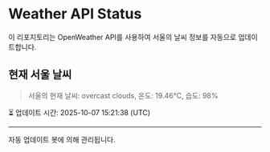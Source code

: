 
# Weather API Status

이 리포지토리는 OpenWeather API를 사용하여 서울의 날씨 정보를 자동으로 업데이트합니다.

## 현재 서울 날씨
> 서울의 현재 날씨: overcast clouds, 온도: 19.46°C, 습도: 98%

⏳ 업데이트 시간: 2025-10-07 15:21:38 (UTC)

---
자동 업데이트 봇에 의해 관리됩니다.
